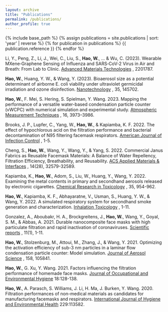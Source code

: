 ```yaml
---
layout: archive
title: "Publications"
permalink: /publications/
author_profile: true
---
```


{% include base_path %}
{% assign publications = site.publications | sort: 'year' | reverse %}
{% for publication in publications %}
  {{ publication.reference }}
{% endfor %}

Li, Y., Peng, Z., Li, J., Wei, C., Liu, S., **Hao, W.**, ... & Wu, C. (2023). Wearable MXene‐Graphene Sensing of Influenza and SARS‐CoV‐2 Virus in Air and Breath: From Lab to Clinic. [Advanced Materials Technologies](https://onlinelibrary.wiley.com/doi/full/10.1002/admt.202201787) , 2201787.
    
**Hao, W.**, Huang, Y. W., & Wang, Y. (2023). Bioaerosol size as a potential determinant of airborne E. coli viability under ultraviolet germicidal irradiation and ozone disinfection. [Nanotechnology](https://iopscience.iop.org/article/10.1088/1361-6528/ad14b4/meta) , 35, 145702.
    
**Hao, W.**, F. Mei, S. Hering, S. Spielman, Y. Wang. 2023. Mapping the performance of a versatile water-based condensation particle counter (vWCPC) with numerical simulation and experimental study. [Atmospheric Measurement Techniques](https://amt.copernicus.org/articles/16/3973/2023/) , 16, 3973–3986.

Brooks, J. P., Lupfer, C., Yang, W., **Hao, W.**, & Kapiamba, K. F. 2022. The effect of hypochlorous acid on the filtration performance and bacterial decontamination of N95 filtering facemask respirators. [American Journal of Infection Control](https://www.ajicjournal.org/article/S0196-6553(22)00540-5/fulltext) , 1-5.

Cheng, S., **Hao, W.**, Wang, Y., Wang, Y., & Yang, S. 2022. Commercial Janus Fabrics as Reusable Facemask Materials: A Balance of Water Repellency, Filtration Efficiency, Breathability, and Reusability. [ACS Applied Materials & Interfaces](https://pubs.acs.org/doi/10.1021/acsami.2c09544) , 14(28), 32579-32589.

Kapiamba, K., **Hao, W.**, Adom, S., Liu, W., Huang, Y., Wang, Y. 2022. Examining the metal contents in primary and secondhand aerosols released by electronic cigarettes. [Chemical Research in Toxicology](https://pubs.acs.org/doi/10.1021/acs.chemrestox.1c00411) , 35, 954-962.

**Hao, W.**, Kapiamba, K. F., Abhayaratne, V., Usman, S., Huang, Y. W., & Wang, Y. 2022. A simulated respiratory system for secondhand smoke generation and characterization. [Inhalation Toxicology](https://www.tandfonline.com/doi/abs/10.1080/08958378.2022.2075493?journalCode=iiht20) , 1-11.

Gonzalez, A., Aboubakr, H. A., Brockgreitens, J., **Hao, W.**, Wang, Y., Goyal, S. M., & Abbas, A. 2021. Durable nanocomposite face masks with high particulate filtration and rapid inactivation of coronaviruses. [Scientific reports](https://www.nature.com/articles/s41598-021-03771-1) , 11(1), 1-11.

**Hao, W.**, Stolzenburg, M., Attoui, M., Zhang, J., & Wang, Y. 2021. Optimizing the activation efficiency of sub-3 nm particles in a laminar flow condensation particle counter: Model simulation. [Journal of Aerosol Science](https://www.sciencedirect.com/science/article/pii/S0021850221005723) , 158, 105841.

**Hao, W.**, G. Xu, Y. Wang. 2021. Factors influencing the filtration performance of homemade face masks. [Journal of Occupational and Environmental Hygiene](https://www.tandfonline.com/doi/full/10.1080/15459624.2020.1868482)  18:128-138.

**Hao, W.**, A. Parasch, S. Williams, J. Li, H. Ma, J. Burken, Y. Wang. 2020. Filtration performances of non-medical materials as candidates for manufacturing facemasks and respirators. [International Journal of Hygiene and Environmental Health](https://www.sciencedirect.com/science/article/pii/S1438463920305289?dgcid=author) 229:113582.
